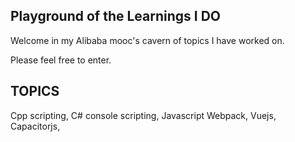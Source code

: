 ## Playground of the Learnings I DO

Welcome in my Alibaba mooc's cavern of topics I have worked on.

Please feel free to enter.

## TOPICS

Cpp scripting, C# console scripting, Javascript Webpack, Vuejs, Capacitorjs,  
